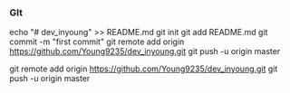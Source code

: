 ### GIt

echo "# dev_inyoung" >> README.md
git init
git add README.md
git commit -m "first commit"
git remote add origin https://github.com/Young9235/dev_inyoung.git
git push -u origin master

git remote add origin https://github.com/Young9235/dev_inyoung.git
git push -u origin master
